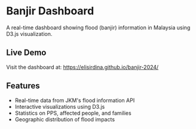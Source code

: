 # Banjir Dashboard

A real-time dashboard showing flood (banjir) information in Malaysia using D3.js visualization.

## Live Demo
Visit the dashboard at: https://elisirdina.github.io/banjir-2024/

## Features
- Real-time data from JKM's flood information API
- Interactive visualizations using D3.js
- Statistics on PPS, affected people, and families
- Geographic distribution of flood impacts
